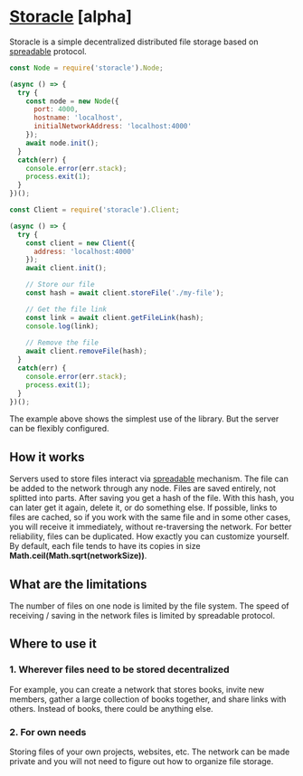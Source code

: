 # [Storacle](https://github.com/ortexx/storacle/) [alpha]

Storacle is a simple decentralized distributed file storage based on [spreadable](https://github.com/ortexx/spreadable/) protocol.

```javascript
const Node = require('storacle').Node;

(async () => {  
  try {
    const node = new Node({
      port: 4000,
      hostname: 'localhost',
      initialNetworkAddress: 'localhost:4000'
    });
    await node.init();
  }
  catch(err) {
    console.error(err.stack);
    process.exit(1);
  }
})();
```

```javascript
const Client = require('storacle').Client;

(async () => {  
  try {
    const client = new Client({
      address: 'localhost:4000'
    });
    await client.init();

    // Store our file
    const hash = await client.storeFile('./my-file');

    // Get the file link
    const link = await client.getFileLink(hash);
    console.log(link);
    
    // Remove the file
    await client.removeFile(hash);
  }
  catch(err) {
    console.error(err.stack);
    process.exit(1);
  }
})();
```

The example above shows the simplest use of the library. But the server can be flexibly configured.

## How it works
Servers used to store files interact via [spreadable](https://github.com/ortexx/spreadable/) mechanism. The file can be added to the network through any node. Files are saved entirely, not splitted into parts. After saving you get a hash of the file. With this hash, you can later get it again, delete it, or do something else. If possible, links to files are cached, so if you work with the same file and in some other cases, you will receive it immediately, without re-traversing the network. For better reliability, files can be duplicated. How exactly you can customize yourself. By default, each file tends to have its copies in size __Math.ceil(Math.sqrt(networkSize))__.

## What are the limitations

The number of files on one node is limited by the file system. The speed of receiving / saving in the network files is limited by spreadable protocol.

## Where to use it

### 1. Wherever files need to be stored decentralized

For example, you can create a network that stores books, invite new members, gather a large collection of books together, and share links with others. Instead of books, there could be anything else.

### 2. For own needs

Storing files of your own projects, websites, etc. The network can be made private and you will not need to figure out how to organize file storage.